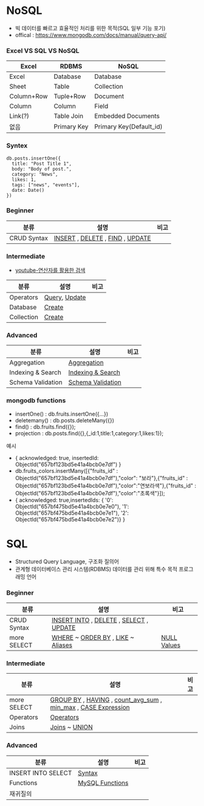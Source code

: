 # NoSQL
* 빅 데이터를 빠르고 효율적인 처리를 위한 목적(SQL 일부 기능 포기)
* offical : https://www.mongodb.com/docs/manual/query-api/

### Excel VS SQL VS NoSQL
| Excel | RDBMS | NoSQL |
| --- | --- | --- |
| Excel | Database | Database |
| Sheet | Table | Collection |
| Column+Row | Tuple+Row | Document |
| Column | Column | Field |
| Link(?) | Table Join | Embedded Documents |
| 없음 | Primary Key | Primary Key(Default_id) |

### Syntex
```
db.posts.insertOne({
  title: "Post Title 1",
  body: "Body of post.",
  category: "News",
  likes: 1,
  tags: ["news", "events"],
  date: Date()
})
```

### Beginner
| 분류 | 설명 | 비고 |
| --- | --- | --- |
| CRUD Syntax | [INSERT](https://www.w3schools.com/mongodb/mongodb_mongosh_insert.php) , [DELETE](https://www.w3schools.com/mongodb/mongodb_mongosh_delete.php) , [FIND](https://www.w3schools.com/mongodb/mongodb_mongosh_find.php) , [UPDATE](https://www.w3schools.com/mongodb/mongodb_mongosh_update.php) |  |

### Intermediate
* [youtube-연산자를 활용한 검색](https://youtu.be/6ceKUg25zGs)

| 분류 | 설명 | 비고 |
| --- | --- | --- |
| Operators | [Query](https://www.w3schools.com/mongodb/mongodb_query_operators.php), [Update](https://www.w3schools.com/mongodb/mongodb_update_operators.php) |  |
| Database | [Create](https://www.w3schools.com/mongodb/mongodb_mongosh_create_database.php) |  |
| Collection | [Create](https://www.w3schools.com/mongodb/mongodb_mongosh_create_collection.php) |  |

### Advanced
| 분류 | 설명 | 비고 |
| --- | --- | --- |
| Aggregation | [Aggregation](https://www.w3schools.com/mongodb/mongodb_aggregations_intro.php) |  |
| Indexing & Search | [Indexing & Search](https://www.w3schools.com/mongodb/mongodb_indexing_search.php) |  |
| Schema Validation | [Schema Validation](https://www.w3schools.com/mongodb/mongodb_schema_validation.php) |  |

### mongodb functions
- insertOne() : db.fruits.insertOne({...})
- deletemany() : db.posts.deleteMany({})
- find() : db.fruits.find({});
- projection : db.posts.find({},{_id:1,title:1,category:1,likes:1});

예시
- { acknowledged: true, insertedId: ObjectId("657bf123bd5e41a4bcb0e7df") }
- db.fruits_colors.insertMany([{"fruits_id" : ObjectId("657bf123bd5e41a4bcb0e7df"),"color": "보라"},{"fruits_id" : ObjectId("657bf123bd5e41a4bcb0e7df"),"color":"연보라색"},{"fruits_id" : ObjectId("657bf123bd5e41a4bcb0e7df"),"color":"초록색"}]);
- { acknowledged: true,insertedIds: { '0': ObjectId("657bf475bd5e41a4bcb0e7e0"), '1': ObjectId("657bf475bd5e41a4bcb0e7e1"), '2': ObjectId("657bf475bd5e41a4bcb0e7e2")} }

# SQL
* Structured Query Language, 구조화 질의어
* 관계형 데이터베이스 관리 시스템(RDBMS) 데이터를 관리 위해 특수 목적 프로그래밍 언어

### Beginner
| 분류 | 설명 | 비고 |
| --- | --- | --- |
| CRUD Syntax | [INSERT INTO](https://www.w3schools.com/sql/sql_insert.asp) , [DELETE](https://www.w3schools.com/sql/sql_delete.asp) , [SELECT](https://www.w3schools.com/sql/sql_select.asp) , [UPDATE](https://www.w3schools.com/sql/sql_update.asp) |  |
| more SELECT | [WHERE](https://www.w3schools.com/sql/sql_where.asp) ~ [ORDER BY](https://www.w3schools.com/sql/sql_orderby.asp) , [LIKE](https://www.w3schools.com/sql/sql_like.asp) ~ [Aliases](https://www.w3schools.com/sql/sql_alias.asp) | [NULL Values](https://www.w3schools.com/sql/sql_null_values.asp) |

### Intermediate
| 분류 | 설명 | 비고 |
| --- | --- | --- |
| more SELECT | [GROUP BY](https://www.w3schools.com/sql/sql_groupby.asp) , [HAVING](https://www.w3schools.com/sql/sql_having.asp) , [count_avg_sum](https://www.w3schools.com/sql/sql_count_avg_sum.asp) , [min_max](https://www.w3schools.com/sql/sql_min_max.asp) , [CASE Expression](https://www.w3schools.com/sql/sql_case.asp) |  |
| Operators | [Operators](https://www.w3schools.com/sql/sql_operators.asp) |  |
| Joins | [Joins](https://www.w3schools.com/sql/sql_join.asp) ~ [UNION](https://www.w3schools.com/sql/sql_union.asp) |  |

### Advanced
| 분류 | 설명 | 비고 |
| --- | --- | --- |
| INSERT INTO SELECT | [Syntax](https://www.w3schools.com/sql/sql_insert_into_select.asp) |  |
| Functions | [MySQL Functions](https://www.w3schools.com/sql/sql_ref_mysql.asp) |  |
| 재귀질의 |  |  |
